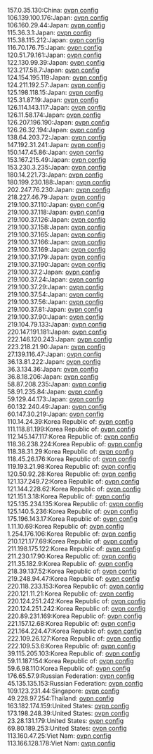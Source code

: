 157.0.35.130:China: [ovpn config](vpn/157_0_35_130.ovpn)  
106.139.100.176:Japan: [ovpn config](vpn/106_139_100_176.ovpn)  
106.160.29.44:Japan: [ovpn config](vpn/106_160_29_44.ovpn)  
115.36.3.1:Japan: [ovpn config](vpn/115_36_3_1.ovpn)  
115.38.115.212:Japan: [ovpn config](vpn/115_38_115_212.ovpn)  
116.70.176.75:Japan: [ovpn config](vpn/116_70_176_75.ovpn)  
120.51.79.161:Japan: [ovpn config](vpn/120_51_79_161.ovpn)  
122.130.99.39:Japan: [ovpn config](vpn/122_130_99_39.ovpn)  
123.217.58.7:Japan: [ovpn config](vpn/123_217_58_7.ovpn)  
124.154.195.119:Japan: [ovpn config](vpn/124_154_195_119.ovpn)  
124.211.192.57:Japan: [ovpn config](vpn/124_211_192_57.ovpn)  
125.198.118.15:Japan: [ovpn config](vpn/125_198_118_15.ovpn)  
125.31.87.19:Japan: [ovpn config](vpn/125_31_87_19.ovpn)  
126.114.143.117:Japan: [ovpn config](vpn/126_114_143_117.ovpn)  
126.11.58.174:Japan: [ovpn config](vpn/126_11_58_174.ovpn)  
126.207.196.190:Japan: [ovpn config](vpn/126_207_196_190.ovpn)  
126.26.32.194:Japan: [ovpn config](vpn/126_26_32_194.ovpn)  
138.64.203.72:Japan: [ovpn config](vpn/138_64_203_72.ovpn)  
147.192.31.241:Japan: [ovpn config](vpn/147_192_31_241.ovpn)  
150.147.45.86:Japan: [ovpn config](vpn/150_147_45_86.ovpn)  
153.167.215.49:Japan: [ovpn config](vpn/153_167_215_49.ovpn)  
153.230.3.235:Japan: [ovpn config](vpn/153_230_3_235.ovpn)  
180.14.221.73:Japan: [ovpn config](vpn/180_14_221_73.ovpn)  
180.199.230.188:Japan: [ovpn config](vpn/180_199_230_188.ovpn)  
202.247.76.230:Japan: [ovpn config](vpn/202_247_76_230.ovpn)  
218.227.46.79:Japan: [ovpn config](vpn/218_227_46_79.ovpn)  
219.100.37.110:Japan: [ovpn config](vpn/219_100_37_110.ovpn)  
219.100.37.118:Japan: [ovpn config](vpn/219_100_37_118.ovpn)  
219.100.37.126:Japan: [ovpn config](vpn/219_100_37_126.ovpn)  
219.100.37.158:Japan: [ovpn config](vpn/219_100_37_158.ovpn)  
219.100.37.165:Japan: [ovpn config](vpn/219_100_37_165.ovpn)  
219.100.37.166:Japan: [ovpn config](vpn/219_100_37_166.ovpn)  
219.100.37.169:Japan: [ovpn config](vpn/219_100_37_169.ovpn)  
219.100.37.179:Japan: [ovpn config](vpn/219_100_37_179.ovpn)  
219.100.37.190:Japan: [ovpn config](vpn/219_100_37_190.ovpn)  
219.100.37.2:Japan: [ovpn config](vpn/219_100_37_2.ovpn)  
219.100.37.24:Japan: [ovpn config](vpn/219_100_37_24.ovpn)  
219.100.37.29:Japan: [ovpn config](vpn/219_100_37_29.ovpn)  
219.100.37.54:Japan: [ovpn config](vpn/219_100_37_54.ovpn)  
219.100.37.56:Japan: [ovpn config](vpn/219_100_37_56.ovpn)  
219.100.37.81:Japan: [ovpn config](vpn/219_100_37_81.ovpn)  
219.100.37.90:Japan: [ovpn config](vpn/219_100_37_90.ovpn)  
219.104.79.133:Japan: [ovpn config](vpn/219_104_79_133.ovpn)  
220.147.191.181:Japan: [ovpn config](vpn/220_147_191_181.ovpn)  
222.146.120.243:Japan: [ovpn config](vpn/222_146_120_243.ovpn)  
223.218.21.90:Japan: [ovpn config](vpn/223_218_21_90.ovpn)  
27.139.116.47:Japan: [ovpn config](vpn/27_139_116_47.ovpn)  
36.13.81.222:Japan: [ovpn config](vpn/36_13_81_222.ovpn)  
36.3.134.36:Japan: [ovpn config](vpn/36_3_134_36.ovpn)  
36.8.18.206:Japan: [ovpn config](vpn/36_8_18_206.ovpn)  
58.87.208.235:Japan: [ovpn config](vpn/58_87_208_235.ovpn)  
58.91.235.84:Japan: [ovpn config](vpn/58_91_235_84.ovpn)  
59.129.44.173:Japan: [ovpn config](vpn/59_129_44_173.ovpn)  
60.132.240.49:Japan: [ovpn config](vpn/60_132_240_49.ovpn)  
60.147.30.219:Japan: [ovpn config](vpn/60_147_30_219.ovpn)  
110.14.24.39:Korea Republic of: [ovpn config](vpn/110_14_24_39.ovpn)  
111.118.81.199:Korea Republic of: [ovpn config](vpn/111_118_81_199.ovpn)  
112.145.147.117:Korea Republic of: [ovpn config](vpn/112_145_147_117.ovpn)  
118.36.238.224:Korea Republic of: [ovpn config](vpn/118_36_238_224.ovpn)  
118.38.31.29:Korea Republic of: [ovpn config](vpn/118_38_31_29.ovpn)  
118.45.26.176:Korea Republic of: [ovpn config](vpn/118_45_26_176.ovpn)  
119.193.21.98:Korea Republic of: [ovpn config](vpn/119_193_21_98.ovpn)  
120.50.92.28:Korea Republic of: [ovpn config](vpn/120_50_92_28.ovpn)  
121.137.249.72:Korea Republic of: [ovpn config](vpn/121_137_249_72.ovpn)  
121.144.228.62:Korea Republic of: [ovpn config](vpn/121_144_228_62.ovpn)  
121.151.3.18:Korea Republic of: [ovpn config](vpn/121_151_3_18.ovpn)  
125.135.234.135:Korea Republic of: [ovpn config](vpn/125_135_234_135.ovpn)  
125.140.5.236:Korea Republic of: [ovpn config](vpn/125_140_5_236.ovpn)  
175.196.143.17:Korea Republic of: [ovpn config](vpn/175_196_143_17.ovpn)  
1.11.10.69:Korea Republic of: [ovpn config](vpn/1_11_10_69.ovpn)  
1.254.176.106:Korea Republic of: [ovpn config](vpn/1_254_176_106.ovpn)  
210.121.177.69:Korea Republic of: [ovpn config](vpn/210_121_177_69.ovpn)  
211.198.175.122:Korea Republic of: [ovpn config](vpn/211_198_175_122.ovpn)  
211.230.17.90:Korea Republic of: [ovpn config](vpn/211_230_17_90.ovpn)  
211.35.182.9:Korea Republic of: [ovpn config](vpn/211_35_182_9.ovpn)  
218.39.137.52:Korea Republic of: [ovpn config](vpn/218_39_137_52.ovpn)  
219.248.94.47:Korea Republic of: [ovpn config](vpn/219_248_94_47.ovpn)  
220.118.233.153:Korea Republic of: [ovpn config](vpn/220_118_233_153.ovpn)  
220.121.11.21:Korea Republic of: [ovpn config](vpn/220_121_11_21.ovpn)  
220.124.251.242:Korea Republic of: [ovpn config](vpn/220_124_251_242.ovpn)  
220.124.251.242:Korea Republic of: [ovpn config](vpn/220_124_251_242.ovpn)  
220.89.231.169:Korea Republic of: [ovpn config](vpn/220_89_231_169.ovpn)  
221.157.12.68:Korea Republic of: [ovpn config](vpn/221_157_12_68.ovpn)  
221.164.224.47:Korea Republic of: [ovpn config](vpn/221_164_224_47.ovpn)  
222.109.26.127:Korea Republic of: [ovpn config](vpn/222_109_26_127.ovpn)  
222.109.53.6:Korea Republic of: [ovpn config](vpn/222_109_53_6.ovpn)  
39.115.205.103:Korea Republic of: [ovpn config](vpn/39_115_205_103.ovpn)  
59.11.187.154:Korea Republic of: [ovpn config](vpn/59_11_187_154.ovpn)  
59.6.98.110:Korea Republic of: [ovpn config](vpn/59_6_98_110.ovpn)  
176.65.57.9:Russian Federation: [ovpn config](vpn/176_65_57_9.ovpn)  
45.135.135.153:Russian Federation: [ovpn config](vpn/45_135_135_153.ovpn)  
109.123.231.44:Singapore: [ovpn config](vpn/109_123_231_44.ovpn)  
49.228.97.254:Thailand: [ovpn config](vpn/49_228_97_254.ovpn)  
163.182.174.159:United States: [ovpn config](vpn/163_182_174_159.ovpn)  
173.198.248.39:United States: [ovpn config](vpn/173_198_248_39.ovpn)  
23.28.131.179:United States: [ovpn config](vpn/23_28_131_179.ovpn)  
69.80.189.253:United States: [ovpn config](vpn/69_80_189_253.ovpn)  
113.160.47.25:Viet Nam: [ovpn config](vpn/113_160_47_25.ovpn)  
113.166.128.178:Viet Nam: [ovpn config](vpn/113_166_128_178.ovpn)  
